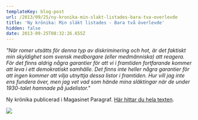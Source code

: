 ```yaml
---
templateKey: blog-post
url: /2013/09/25/ny-kronika-min-slakt-listades-bara-tva-overlevde
title: 'Ny krönika: Min släkt listades - Bara två överlevde'
hidden: false
date: 2013-09-25T08:32:26.655Z
---
```


_"När romer utsätts för denna typ av diskriminering och hot, är det faktiskt min skyldighet som svensk medborgare (eller medmänniska) att reagera. För det finns aldrig några garantier för att vi i framtiden fortfarande kommer att leva i ett demokratiskt samhälle. Det finns inte heller några garantier för att ingen kommer att vilja utnyttja dessa listor i framtiden. Hur vill jag inte ens fundera över, men jag vet vad som hände mina släktingar när de under 1930-talet hamnade på judelistor."_

Ny krönika publicerad i Magasinet Paragraf. [Här hittar du hela texten](http://www.magasinetparagraf.se/kronikor/min-slakt-listades#.UkK4Irwqu0M.facebook).

![](/uploads/paragraf2jpg.jpg)
